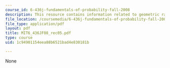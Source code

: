 ```yaml
---
course_id: 6-436j-fundamentals-of-probability-fall-2008
description: This resource contains information related to geometric random variable.
file_location: /coursemedia/6-436j-fundamentals-of-probability-fall-2008/1c94901154eea88b6521bad4e830181b_MIT6_436JF08_rec05.pdf
file_type: application/pdf
layout: pdf
title: MIT6_436JF08_rec05.pdf
type: course
uid: 1c94901154eea88b6521bad4e830181b

---
```

None
